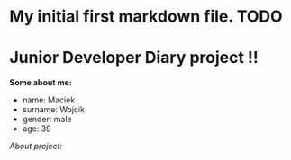 # My initial first markdown file. TODO
# Junior Developer Diary project !!

**Some about me:**

- name: Maciek
- surname: Wojcik
- gender: male
- age: 39

_About project:_


